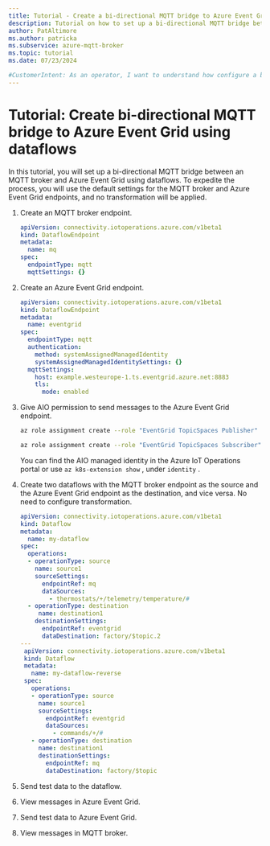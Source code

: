 ```yaml
---
title: Tutorial - Create a bi-directional MQTT bridge to Azure Event Grid using dataflows
description: Tutorial on how to set up a bi-directional MQTT bridge between an MQTT broker and Azure Event Grid using dataflows in Azure IoT Operations.
author: PatAltimore
ms.author: patricka
ms.subservice: azure-mqtt-broker
ms.topic: tutorial
ms.date: 07/23/2024

#CustomerIntent: As an operator, I want to understand how configure a bridge between an MQTT broker and Azure Event Grid using dataflows.
---
```


# Tutorial: Create bi-directional MQTT bridge to Azure Event Grid using dataflows

In this tutorial, you will set up a bi-directional MQTT bridge between an MQTT broker and Azure Event Grid using dataflows. To expedite the process, you will use the default settings for the MQTT broker and Azure Event Grid endpoints, and no transformation will be applied.

1. Create an MQTT broker endpoint.

   ```yaml
   apiVersion: connectivity.iotoperations.azure.com/v1beta1
   kind: DataflowEndpoint
   metadata:
     name: mq
   spec:
     endpointType: mqtt
     mqttSettings: {}
   ```

1. Create an Azure Event Grid endpoint.

   ```yaml
   apiVersion: connectivity.iotoperations.azure.com/v1beta1
   kind: DataflowEndpoint
   metadata:
     name: eventgrid
   spec:
     endpointType: mqtt
     authentication:
       method: systemAssignedManagedIdentity
       systemAssignedManagedIdentitySettings: {}
     mqttSettings:
       host: example.westeurope-1.ts.eventgrid.azure.net:8883
       tls:
         mode: enabled
   ```

1. Give AIO permission to send messages to the Azure Event Grid endpoint.

   ```bash
   az role assignment create --role "EventGrid TopicSpaces Publisher" --assignee <AIO identity> --scope <Azure Event Grid endpoint resource ID>
   ```

   ```bash
   az role assignment create --role "EventGrid TopicSpaces Subscriber" --assignee <AIO identity> --scope <Azure Event Grid endpoint resource ID>
   ```

   You can find the AIO managed identity in the Azure IoT Operations portal or use `az k8s-extension show` , under `identity` .

1. Create two dataflows with the MQTT broker endpoint as the source and the Azure Event Grid endpoint as the destination, and vice versa. No need to configure transformation.

   ```yaml
   apiVersion: connectivity.iotoperations.azure.com/v1beta1
   kind: Dataflow
   metadata:
     name: my-dataflow
   spec:
     operations:
     - operationType: source
       name: source1
       sourceSettings:
         endpointRef: mq
         dataSources:
           - thermostats/+/telemetry/temperature/#
     - operationType: destination 
        name: destination1
       destinationSettings:
         endpointRef: eventgrid
         dataDestination: factory/$topic.2
   ---
    apiVersion: connectivity.iotoperations.azure.com/v1beta1
    kind: Dataflow
    metadata:
      name: my-dataflow-reverse
    spec:
      operations:
      - operationType: source
        name: source1
        sourceSettings:
          endpointRef: eventgrid
          dataSources:
            - commands/+/#
      - operationType: destination
        name: destination1
        destinationSettings:
          endpointRef: mq
          dataDestination: factory/$topic
   ```

1. Send test data to the dataflow.
1. View messages in Azure Event Grid.
1. Send test data to Azure Event Grid.
1. View messages in MQTT broker.
